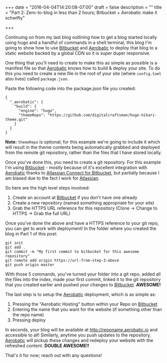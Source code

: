 +++
date = "2016-04-04T14:20:08-07:00"
draft = false
description = ""
title = "Part 2: Zero-to-blog in less than 2 hours; Bitbucket + Aerobatic make it schwifty"

+++

Continuing on from my last blog outlining how to get a blog started locally using hugo and a handful of commands in a shell terminal, this blog I'm going to show how to use [Bitbucket](http://bitbucket.org) and [Aerobatic](http://aerobatic.com) to deploy that blog to a static website backed by a global CDN so it is super duper responsive.

One thing that you'll need to create to make this as simple as possible is a manifest file so that [Aerobatic](http://aerobatic.com) knows how to build & deploy your site. To do this you need to create a new file in the root of your site (where `config.toml` also lives) called `package.json`.

Paste the following code into the package.json file you created:

```
{
  "_aerobatic": {
    "build": {
      "engine": "hugo",
      "themeRepo": "https://github.com/digitalcraftsman/hugo-hikari-theme.git"
    }
  }
}
```

**Note:** `themeRepo` is optional; for this example we're going to include it which will result in the theme contents being automatically grabbed and deployed from the remote git repository, rather than the files that I have stored locally.

Once you've done this, you need to create a git repository. For this example I'm using [Bitbucket](http://bitbucket.org) - mostly because of it's excellent integration with [Aerobatic](http://aerobatic.com) thanks to [Atlassian Connect for Bitbucket](https://blog.bitbucket.org/2015/06/10/atlassian-connect-for-bitbucket-a-new-way-to-extend-your-workflow-in-the-cloud/), but partially because I am biased due to the fact I work for [Atlassian](http://www.atlassian.com).

So here are the high level steps involved:

1. Create an account at [Bitbucket](http://bitbucket.org) if you don't have one already
2. Create a new repository (named something appropriate for your site)
3. Grab the HTTPS URL reference for this repository (Clone -> Change to HTTPS -> Grab the full URL)

Once you've done the above and have a HTTPS reference to your git repo, you can get to work with deployment! In the folder where you created the blog in Part 1 of this post:

```
git init
git add .
git commit -m "My first commit to bitbucket for this awesome repository"
git remote add origin https://url-from-step-3-above
git push origin master
```

With those 5 commands, you've turned your folder into a git repo, added all the files into the index, made your first commit, linked it to the git repository that you created earlier and pushed your changes to [Bitbucket](http://bitbucket.org). **AWESOME!**

The last step is to setup the [Aerobatic](http://aerobatic.com) deployment, which is as simple as:

1. Pressing the "Aerobatic Hosting" button within your Repo on [Bitbucket](http://bitbucket.org)
2. Entering the name that you want for the website (if something other than the repo name)
3. Pressing deploy

In seconds, your blog will be available at http://reponame.aerobatic.io and accessible to all! Similarly, anytime you push updates to the repository, [Aerobatic](http://aerobatic.com) will pickup these changes and redeploy your website with the refreshed content. **DOUBLE AWESOME!!**

That's it for now; reach out with any questions!

